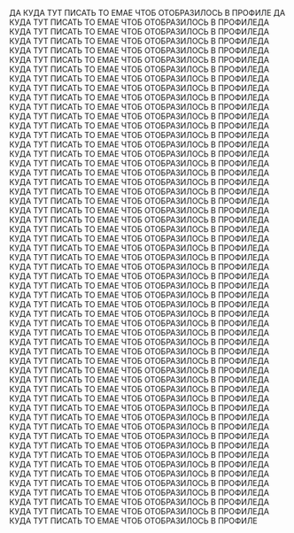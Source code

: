 ДА КУДА ТУТ ПИСАТЬ ТО ЕМАЕ ЧТОБ ОТОБРАЗИЛОСЬ В ПРОФИЛЕ
ДА КУДА ТУТ ПИСАТЬ ТО ЕМАЕ ЧТОБ ОТОБРАЗИЛОСЬ В ПРОФИЛЕДА КУДА ТУТ ПИСАТЬ ТО ЕМАЕ ЧТОБ ОТОБРАЗИЛОСЬ В ПРОФИЛЕДА КУДА ТУТ ПИСАТЬ ТО ЕМАЕ ЧТОБ ОТОБРАЗИЛОСЬ В ПРОФИЛЕДА КУДА ТУТ ПИСАТЬ ТО ЕМАЕ ЧТОБ ОТОБРАЗИЛОСЬ В ПРОФИЛЕДА КУДА ТУТ ПИСАТЬ ТО ЕМАЕ ЧТОБ ОТОБРАЗИЛОСЬ В ПРОФИЛЕДА КУДА ТУТ ПИСАТЬ ТО ЕМАЕ ЧТОБ ОТОБРАЗИЛОСЬ В ПРОФИЛЕДА КУДА ТУТ ПИСАТЬ ТО ЕМАЕ ЧТОБ ОТОБРАЗИЛОСЬ В ПРОФИЛЕДА КУДА ТУТ ПИСАТЬ ТО ЕМАЕ ЧТОБ ОТОБРАЗИЛОСЬ В ПРОФИЛЕДА КУДА ТУТ ПИСАТЬ ТО ЕМАЕ ЧТОБ ОТОБРАЗИЛОСЬ В ПРОФИЛЕДА КУДА ТУТ ПИСАТЬ ТО ЕМАЕ ЧТОБ ОТОБРАЗИЛОСЬ В ПРОФИЛЕДА КУДА ТУТ ПИСАТЬ ТО ЕМАЕ ЧТОБ ОТОБРАЗИЛОСЬ В ПРОФИЛЕДА КУДА ТУТ ПИСАТЬ ТО ЕМАЕ ЧТОБ ОТОБРАЗИЛОСЬ В ПРОФИЛЕДА КУДА ТУТ ПИСАТЬ ТО ЕМАЕ ЧТОБ ОТОБРАЗИЛОСЬ В ПРОФИЛЕДА КУДА ТУТ ПИСАТЬ ТО ЕМАЕ ЧТОБ ОТОБРАЗИЛОСЬ В ПРОФИЛЕДА КУДА ТУТ ПИСАТЬ ТО ЕМАЕ ЧТОБ ОТОБРАЗИЛОСЬ В ПРОФИЛЕДА КУДА ТУТ ПИСАТЬ ТО ЕМАЕ ЧТОБ ОТОБРАЗИЛОСЬ В ПРОФИЛЕДА КУДА ТУТ ПИСАТЬ ТО ЕМАЕ ЧТОБ ОТОБРАЗИЛОСЬ В ПРОФИЛЕДА КУДА ТУТ ПИСАТЬ ТО ЕМАЕ ЧТОБ ОТОБРАЗИЛОСЬ В ПРОФИЛЕДА КУДА ТУТ ПИСАТЬ ТО ЕМАЕ ЧТОБ ОТОБРАЗИЛОСЬ В ПРОФИЛЕДА КУДА ТУТ ПИСАТЬ ТО ЕМАЕ ЧТОБ ОТОБРАЗИЛОСЬ В ПРОФИЛЕДА КУДА ТУТ ПИСАТЬ ТО ЕМАЕ ЧТОБ ОТОБРАЗИЛОСЬ В ПРОФИЛЕДА КУДА ТУТ ПИСАТЬ ТО ЕМАЕ ЧТОБ ОТОБРАЗИЛОСЬ В ПРОФИЛЕДА КУДА ТУТ ПИСАТЬ ТО ЕМАЕ ЧТОБ ОТОБРАЗИЛОСЬ В ПРОФИЛЕДА КУДА ТУТ ПИСАТЬ ТО ЕМАЕ ЧТОБ ОТОБРАЗИЛОСЬ В ПРОФИЛЕДА КУДА ТУТ ПИСАТЬ ТО ЕМАЕ ЧТОБ ОТОБРАЗИЛОСЬ В ПРОФИЛЕДА КУДА ТУТ ПИСАТЬ ТО ЕМАЕ ЧТОБ ОТОБРАЗИЛОСЬ В ПРОФИЛЕДА КУДА ТУТ ПИСАТЬ ТО ЕМАЕ ЧТОБ ОТОБРАЗИЛОСЬ В ПРОФИЛЕДА КУДА ТУТ ПИСАТЬ ТО ЕМАЕ ЧТОБ ОТОБРАЗИЛОСЬ В ПРОФИЛЕДА КУДА ТУТ ПИСАТЬ ТО ЕМАЕ ЧТОБ ОТОБРАЗИЛОСЬ В ПРОФИЛЕДА КУДА ТУТ ПИСАТЬ ТО ЕМАЕ ЧТОБ ОТОБРАЗИЛОСЬ В ПРОФИЛЕДА КУДА ТУТ ПИСАТЬ ТО ЕМАЕ ЧТОБ ОТОБРАЗИЛОСЬ В ПРОФИЛЕДА КУДА ТУТ ПИСАТЬ ТО ЕМАЕ ЧТОБ ОТОБРАЗИЛОСЬ В ПРОФИЛЕДА КУДА ТУТ ПИСАТЬ ТО ЕМАЕ ЧТОБ ОТОБРАЗИЛОСЬ В ПРОФИЛЕДА КУДА ТУТ ПИСАТЬ ТО ЕМАЕ ЧТОБ ОТОБРАЗИЛОСЬ В ПРОФИЛЕДА КУДА ТУТ ПИСАТЬ ТО ЕМАЕ ЧТОБ ОТОБРАЗИЛОСЬ В ПРОФИЛЕДА КУДА ТУТ ПИСАТЬ ТО ЕМАЕ ЧТОБ ОТОБРАЗИЛОСЬ В ПРОФИЛЕДА КУДА ТУТ ПИСАТЬ ТО ЕМАЕ ЧТОБ ОТОБРАЗИЛОСЬ В ПРОФИЛЕДА КУДА ТУТ ПИСАТЬ ТО ЕМАЕ ЧТОБ ОТОБРАЗИЛОСЬ В ПРОФИЛЕДА КУДА ТУТ ПИСАТЬ ТО ЕМАЕ ЧТОБ ОТОБРАЗИЛОСЬ В ПРОФИЛЕДА КУДА ТУТ ПИСАТЬ ТО ЕМАЕ ЧТОБ ОТОБРАЗИЛОСЬ В ПРОФИЛЕДА КУДА ТУТ ПИСАТЬ ТО ЕМАЕ ЧТОБ ОТОБРАЗИЛОСЬ В ПРОФИЛЕДА КУДА ТУТ ПИСАТЬ ТО ЕМАЕ ЧТОБ ОТОБРАЗИЛОСЬ В ПРОФИЛЕДА КУДА ТУТ ПИСАТЬ ТО ЕМАЕ ЧТОБ ОТОБРАЗИЛОСЬ В ПРОФИЛЕДА КУДА ТУТ ПИСАТЬ ТО ЕМАЕ ЧТОБ ОТОБРАЗИЛОСЬ В ПРОФИЛЕДА КУДА ТУТ ПИСАТЬ ТО ЕМАЕ ЧТОБ ОТОБРАЗИЛОСЬ В ПРОФИЛЕДА КУДА ТУТ ПИСАТЬ ТО ЕМАЕ ЧТОБ ОТОБРАЗИЛОСЬ В ПРОФИЛЕДА КУДА ТУТ ПИСАТЬ ТО ЕМАЕ ЧТОБ ОТОБРАЗИЛОСЬ В ПРОФИЛЕДА КУДА ТУТ ПИСАТЬ ТО ЕМАЕ ЧТОБ ОТОБРАЗИЛОСЬ В ПРОФИЛЕДА КУДА ТУТ ПИСАТЬ ТО ЕМАЕ ЧТОБ ОТОБРАЗИЛОСЬ В ПРОФИЛЕДА КУДА ТУТ ПИСАТЬ ТО ЕМАЕ ЧТОБ ОТОБРАЗИЛОСЬ В ПРОФИЛЕДА КУДА ТУТ ПИСАТЬ ТО ЕМАЕ ЧТОБ ОТОБРАЗИЛОСЬ В ПРОФИЛЕДА КУДА ТУТ ПИСАТЬ ТО ЕМАЕ ЧТОБ ОТОБРАЗИЛОСЬ В ПРОФИЛЕДА КУДА ТУТ ПИСАТЬ ТО ЕМАЕ ЧТОБ ОТОБРАЗИЛОСЬ В ПРОФИЛЕДА КУДА ТУТ ПИСАТЬ ТО ЕМАЕ ЧТОБ ОТОБРАЗИЛОСЬ В ПРОФИЛЕ
